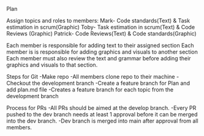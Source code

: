 Plan

Assign topics and roles to members:
Mark- Code standards(Text) & Task estimation in scrum(Graphic)
Toby- Task estimation in scrum(Text) & Code Reviews (Graphic)
Patrick- Code Reviews(Text) & Code standards(Graphic)

Each member is responsible for adding text to their assigned section
Each member is is responsible for adding graphics and visuals to another section
Each member must also review the text and grammar before adding their graphics and visuals to that section.

Steps for Git
-Make repo 
-All members clone repo to their machine
-Checkout the development branch
-Create a feature branch for Plan and add plan.md file 
-Creates a feature branch for each topic from the development branch

Process for PRs
-All PRs should be aimed at the develop branch.
-Every PR pushed to the dev branch  needs at least 1 approval before it can be merged into the dev branch.
-Dev branch is merged into main after approval from all members.
